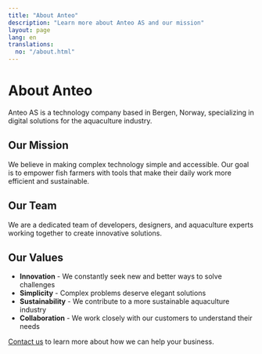 ```yaml
---
title: "About Anteo"
description: "Learn more about Anteo AS and our mission"
layout: page
lang: en
translations:
  no: "/about.html"
---
```


# About Anteo

Anteo AS is a technology company based in Bergen, Norway, specializing in digital solutions for the aquaculture industry.

## Our Mission

We believe in making complex technology simple and accessible. Our goal is to empower fish farmers with tools that make their daily work more efficient and sustainable.

## Our Team

We are a dedicated team of developers, designers, and aquaculture experts working together to create innovative solutions.

## Our Values

- **Innovation** - We constantly seek new and better ways to solve challenges
- **Simplicity** - Complex problems deserve elegant solutions
- **Sustainability** - We contribute to a more sustainable aquaculture industry
- **Collaboration** - We work closely with our customers to understand their needs

[Contact us](/en/contact.html) to learn more about how we can help your business.